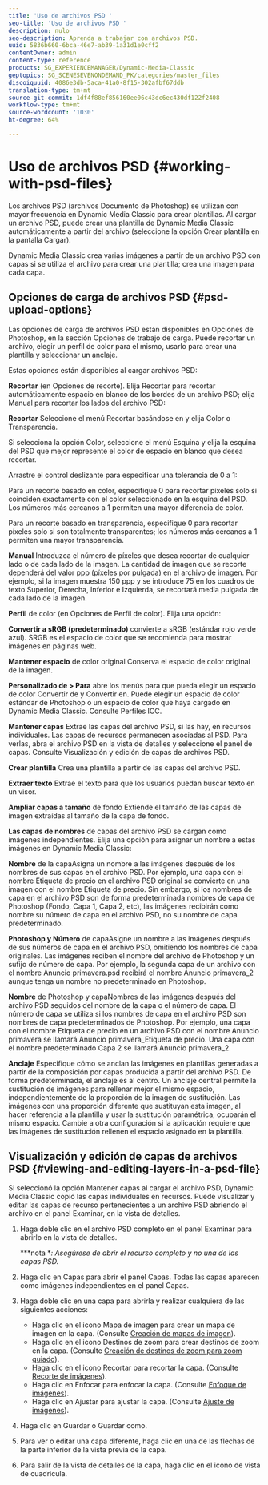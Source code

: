 ```yaml
---
title: 'Uso de archivos PSD '
seo-title: 'Uso de archivos PSD '
description: nulo
seo-description: Aprenda a trabajar con archivos PSD.
uuid: 5836b660-6bca-46e7-ab39-1a31d1e0cff2
contentOwner: admin
content-type: reference
products: SG_EXPERIENCEMANAGER/Dynamic-Media-Classic
geptopics: SG_SCENESEVENONDEMAND_PK/categories/master_files
discoiquuid: 4086e3db-5aca-41a0-8f15-302afbf67ddb
translation-type: tm+mt
source-git-commit: 1df4f88ef856160ee06c43dc6ec430df122f2408
workflow-type: tm+mt
source-wordcount: '1030'
ht-degree: 64%

---
```



# Uso de archivos PSD {#working-with-psd-files}

Los archivos PSD (archivos Documento de Photoshop) se utilizan con mayor frecuencia en Dynamic Media Classic para crear plantillas. Al cargar un archivo PSD, puede crear una plantilla de Dynamic Media Classic automáticamente a partir del archivo (seleccione la opción Crear plantilla en la pantalla Cargar).

Dynamic Media Classic crea varias imágenes a partir de un archivo PSD con capas si se utiliza el archivo para crear una plantilla; crea una imagen para cada capa.

## Opciones de carga de archivos PSD {#psd-upload-options}

Las opciones de carga de archivos PSD están disponibles en Opciones de Photoshop, en la sección Opciones de trabajo de carga. Puede recortar un archivo, elegir un perfil de color para el mismo, usarlo para crear una plantilla y seleccionar un anclaje.

Estas opciones están disponibles al cargar archivos PSD:

**Recortar** (en Opciones de recorte). Elija Recortar para recortar automáticamente espacio en blanco de los bordes de un archivo PSD; elija Manual para recortar los lados del archivo PSD:

**Recortar** Seleccione el menú Recortar basándose en y elija Color o Transparencia.

Si selecciona la opción Color, seleccione el menú Esquina y elija la esquina del PSD que mejor represente el color de espacio en blanco que desea recortar.

Arrastre el control deslizante para especificar una tolerancia de 0 a 1:

Para un recorte basado en color, especifique 0 para recortar píxeles solo si coinciden exactamente con el color seleccionado en la esquina del PSD. Los números más cercanos a 1 permiten una mayor diferencia de color.

Para un recorte basado en transparencia, especifique 0 para recortar píxeles solo si son totalmente transparentes; los números más cercanos a 1 permiten una mayor transparencia.

**Manual** Introduzca el número de píxeles que desea recortar de cualquier lado o de cada lado de la imagen. La cantidad de imagen que se recorte dependerá del valor ppp (píxeles por pulgada) en el archivo de imagen. Por ejemplo, si la imagen muestra 150 ppp y se introduce 75 en los cuadros de texto Superior, Derecha, Inferior e Izquierda, se recortará media pulgada de cada lado de la imagen.

**Perfil** de color (en Opciones de Perfil de color). Elija una opción:

**Convertir a sRGB (predeterminado)** convierte a sRGB (estándar rojo verde azul). SRGB es el espacio de color que se recomienda para mostrar imágenes en páginas web.

**Mantener espacio** de color original Conserva el espacio de color original de la imagen.

**Personalizado de > Para** abre los menús para que pueda elegir un espacio de color Convertir de y Convertir en. Puede elegir un espacio de color estándar de Photoshop o un espacio de color que haya cargado en Dynamic Media Classic. Consulte Perfiles ICC.

**Mantener capas** Extrae las capas del archivo PSD, si las hay, en recursos individuales. Las capas de recursos permanecen asociadas al PSD. Para verlas, abra el archivo PSD en la vista de detalles y seleccione el panel de capas. Consulte Visualización y edición de capas de archivos PSD.

**Crear plantilla** Crea una plantilla a partir de las capas del archivo PSD.

**Extraer texto** Extrae el texto para que los usuarios puedan buscar texto en un visor.

**Ampliar capas a tamaño** de fondo Extiende el tamaño de las capas de imagen extraídas al tamaño de la capa de fondo.

**Las capas de nombres** de capas del archivo PSD se cargan como imágenes independientes. Elija una opción para asignar un nombre a estas imágenes en Dynamic Media Classic:

**Nombre** de la capaAsigna un nombre a las imágenes después de los nombres de sus capas en el archivo PSD. Por ejemplo, una capa con el nombre Etiqueta de precio en el archivo PSD original se convierte en una imagen con el nombre Etiqueta de precio. Sin embargo, si los nombres de capa en el archivo PSD son de forma predeterminada nombres de capa de Photoshop (Fondo, Capa 1, Capa 2, etc), las imágenes recibirán como nombre su número de capa en el archivo PSD, no su nombre de capa predeterminado.

**Photoshop y Número** de capaAsigne un nombre a las imágenes después de sus números de capa en el archivo PSD, omitiendo los nombres de capa originales. Las imágenes reciben el nombre del archivo de Photoshop y un sufijo de número de capa. Por ejemplo, la segunda capa de un archivo con el nombre Anuncio primavera.psd recibirá el nombre Anuncio primavera_2 aunque tenga un nombre no predeterminado en Photoshop.

**Nombre** de Photoshop y capaNombres de las imágenes después del archivo PSD seguidos del nombre de la capa o el número de capa. El número de capa se utiliza si los nombres de capa en el archivo PSD son nombres de capa predeterminados de Photoshop. Por ejemplo, una capa con el nombre Etiqueta de precio en un archivo PSD con el nombre Anuncio primavera se llamará Anuncio primavera_Etiqueta de precio. Una capa con el nombre predeterminado Capa 2 se llamará Anuncio primavera_2.

**Anclaje** Especifique cómo se anclan las imágenes en plantillas generadas a partir de la composición por capas producida a partir del archivo PSD. De forma predeterminada, el anclaje es al centro. Un anclaje central permite la sustitución de imágenes para rellenar mejor el mismo espacio, independientemente de la proporción de la imagen de sustitución. Las imágenes con una proporción diferente que sustituyan esta imagen, al hacer referencia a la plantilla y usar la sustitución paramétrica, ocuparán el mismo espacio. Cambie a otra configuración si la aplicación requiere que las imágenes de sustitución rellenen el espacio asignado en la plantilla.

## Visualización y edición de capas de archivos PSD {#viewing-and-editing-layers-in-a-psd-file}

Si seleccionó la opción Mantener capas al cargar el archivo PSD, Dynamic Media Classic copió las capas individuales en recursos. Puede visualizar y editar las capas de recurso pertenecientes a un archivo PSD abriendo el archivo en el panel Examinar, en la vista de detalles.

1. Haga doble clic en el archivo PSD completo en el panel Examinar para abrirlo en la vista de detalles.

   ***nota **: Asegúrese de abrir el recurso completo y no una de las capas PSD.*

1. Haga clic en Capas para abrir el panel Capas. Todas las capas aparecen como imágenes independientes en el panel Capas.
1. Haga doble clic en una capa para abrirla y realizar cualquiera de las siguientes acciones:

   * Haga clic en el icono Mapa de imagen para crear un mapa de imagen en la capa. (Consulte [Creación de mapas de imagen](creating-image-maps.md#creating_image_maps)).
   * Haga clic en el icono Destinos de zoom para crear destinos de zoom en la capa. (Consulte [Creación de destinos de zoom para zoom guiado](creating-zoom-targets-guided-zoom.md#creating_zoom_targets_for_guided_zoom)).
   * Haga clic en el icono Recortar para recortar la capa. (Consulte [Recorte de imágenes](cropping-image.md#cropping_an_image)).
   * Haga clic en Enfocar para enfocar la capa. (Consulte [Enfoque de imágenes](sharpening-image.md#sharpening_an_image)).
   * Haga clic en Ajustar para ajustar la capa. (Consulte [Ajuste de imágenes](adjusting-image.md#adjusting_an_image)).

1. Haga clic en Guardar o Guardar como.
1. Para ver o editar una capa diferente, haga clic en una de las flechas de la parte inferior de la vista previa de la capa.
1. Para salir de la vista de detalles de la capa, haga clic en el icono de vista de cuadrícula.

